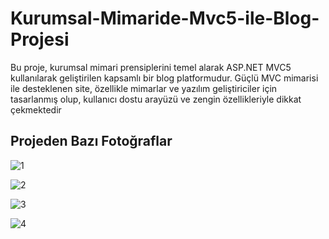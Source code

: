 # Kurumsal-Mimaride-Mvc5-ile-Blog-Projesi
Bu proje, kurumsal mimari prensiplerini temel alarak ASP.NET MVC5 kullanılarak geliştirilen kapsamlı bir blog platformudur. Güçlü MVC mimarisi ile desteklenen site, özellikle mimarlar ve yazılım geliştiriciler için tasarlanmış olup, kullanıcı dostu arayüzü ve zengin özellikleriyle dikkat çekmektedir


## Projeden Bazı Fotoğraflar

![1](https://github.com/user-attachments/assets/93a00bdc-88ff-434d-b862-d2820b8618eb)

![2](https://github.com/user-attachments/assets/f284f819-0cde-4e21-adbf-86eebbe12510)

![3](https://github.com/user-attachments/assets/5b361ca6-b9db-4be2-a27f-8d9a9bd14a9c)

![4](https://github.com/user-attachments/assets/bcb3e29c-a17a-4268-a012-2dec7d011fcb)
